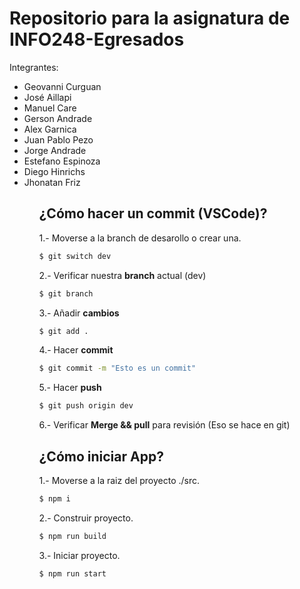 # Repositorio para la asignatura de INFO248-Egresados

Integrantes:

<ul>
  <li>Geovanni Curguan</li>
  <li>José Aillapi</li>
  <li>Manuel Care</li>
  <li>Gerson Andrade</li>
  <li>Alex Garnica</li>
  <li>Juan Pablo Pezo</li>
  <li>Jorge Andrade</li>
  <li>Estefano Espinoza</li>
  <li>Diego Hinrichs</li>
  <li>Jhonatan Friz</li>
<ul>

## ¿Cómo hacer un commit (VSCode)?

  1.- Moverse a la branch de desarollo o crear una.
  ```bash
  $ git switch dev
  ```
  
  2.- Verificar nuestra **branch** actual (dev)
  ```bash
  $ git branch
  ```
  
  3.- Añadir **cambios**
  ```bash
  $ git add .
  ```

  4.- Hacer **commit**
  ```bash
  $ git commit -m "Esto es un commit"
  ```

  5.- Hacer **push**
  ```bash
  $ git push origin dev
  ```
  6.- Verificar **Merge && pull** para revisión
  (Eso se hace en git)
  
## ¿Cómo iniciar App?
  1.- Moverse a la raiz del proyecto ./src.
  ```bash
  $ npm i
  ```
  2.- Construir proyecto.
  ```bash
  $ npm run build
  ```
  3.- Iniciar proyecto.
  ```bash
  $ npm run start
  ```

